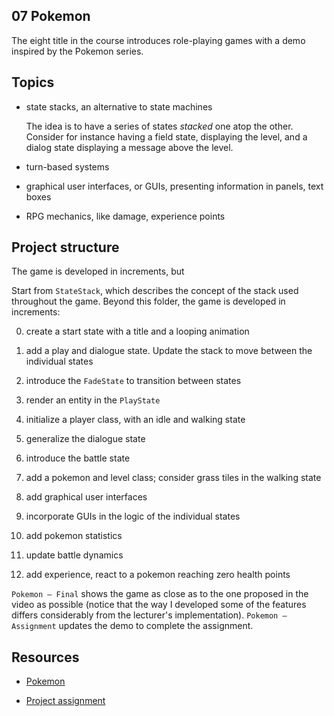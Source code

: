 ## 07 Pokemon

The eight title in the course introduces role-playing games with a demo inspired by the Pokemon series.

## Topics

- state stacks, an alternative to state machines

  The idea is to have a series of states _stacked_ one atop the other. Consider for instance having a field state, displaying the level, and a dialog state displaying a message above the level.

- turn-based systems

- graphical user interfaces, or GUIs, presenting information in panels, text boxes

- RPG mechanics, like damage, experience points

## Project structure

The game is developed in increments, but

Start from `StateStack`, which describes the concept of the stack used throughout the game. Beyond this folder, the game is developed in increments:

0. create a start state with a title and a looping animation

1. add a play and dialogue state. Update the stack to move between the individual states

2. introduce the `FadeState` to transition between states

3. render an entity in the `PlayState`

4. initialize a player class, with an idle and walking state

5. generalize the dialogue state

6. introduce the battle state

7. add a pokemon and level class; consider grass tiles in the walking state

8. add graphical user interfaces

9. incorporate GUIs in the logic of the individual states

10. add pokemon statistics

11. update battle dynamics

12. add experience, react to a pokemon reaching zero health points

`Pokemon — Final` shows the game as close as to the one proposed in the video as possible (notice that the way I developed some of the features differs considerably from the lecturer's implementation). `Pokemon — Assignment` updates the demo to complete the assignment.

## Resources

- [Pokemon](https://youtu.be/gx_qorHxBpI)

- [Project assignment](https://docs.cs50.net/ocw/games/assignments/7/assignment7.html)
